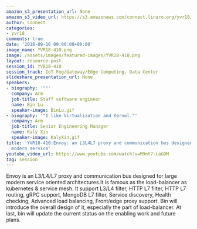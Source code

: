 ```yaml
---
amazon_s3_presentation_url: None
amazon_s3_video_url: https://s3.amazonaws.com/connect.linaro.org/yvr18/videos/yvr18-410.mp4
author: connect
categories:
- yvr18
comments: true
date: '2018-09-16 09:00:00+00:00'
image_name: YVR18-410.png
image: /assets/images/featured-images/YVR18-410.png
layout: resource-post
session_id: YVR18-410
session_track: IoT Fog/Gateway/Edge Computing, Data Center
slideshare_presentation_url: None
speakers:
- biography: '""'
  company: Arm
  job-title: Staff software engineer
  name: Bin Lu
  speaker-image: BinLu.gif
- biography: '"I like Virtualization and Kernel."'
  company: Arm
  job-title: Senior Engineering Manager
  name: Kaly Xin
  speaker-image: KalyXin.gif
title: 'YVR18-410:Envoy: an L3L4L7 proxy and communication bus designed for large
  modern service'
youtube_video_url: https://www.youtube.com/watch?v=M9nt7-LaGOM
tag: session
---
```


Envoy is an L3/L4/L7 proxy and communication bus designed for large modern service oriented architectures.It is famous as the load-balancer as kubernetes & service mesh. It support L3/L4 filter, HTTP L7 filter, HTTP L7 routing, gRPC support, MongoDB L7 filter, Service discovery, Health checking, Advanced load balancing, Front/edge proxy support. Bin will introduce the overall design of it, especially the part of load-balancer. At last, bin will update the current status on the enabling work and future plans.
